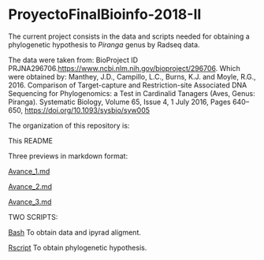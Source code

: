 # ProyectoFinalBioinfo-2018-II

The current project consists in the data and scripts needed for obtaining a phylogenetic hypothesis to *Piranga* genus by Radseq data.

The data were taken from: BioProject ID PRJNA296706.https://www.ncbi.nlm.nih.gov/bioproject/296706. Which were obtained by: Manthey, J.D., Campillo, L.C., Burns, K.J. and Moyle, R.G., 2016. Comparison of Target-capture and Restriction-site Associated DNA Sequencing for Phylogenomics: a Test in Cardinalid Tanagers (Aves, Genus: Piranga). Systematic Biology, Volume 65, Issue 4, 1 July 2016, Pages 640–650, https://doi.org/10.1093/sysbio/syw005

The organization of this repository is:

This README

Three previews in markdown format:

[Avance_1.md](https://github.com/almamelisa/ProyectoFinalBioinfo-2018-II/blob/master/Avance_1.md)

[Avance_2.md](https://github.com/almamelisa/ProyectoFinalBioinfo-2018-II/blob/master/Avance_2.md)

[Avance_3.md](https://github.com/almamelisa/ProyectoFinalBioinfo-2018-II/blob/master/Avance_3.md)

TWO SCRIPTS:

[Bash](https://github.com/almamelisa/ProyectoFinalBioinfo-2018-II/blob/master/arbolphangorn.R) To obtain data and ipyrad aligment.

[Rscript](https://github.com/almamelisa/ProyectoFinalBioinfo-2018-II/blob/master/datos_iypyrad.sh) To obtain phylogenetic hypothesis.

